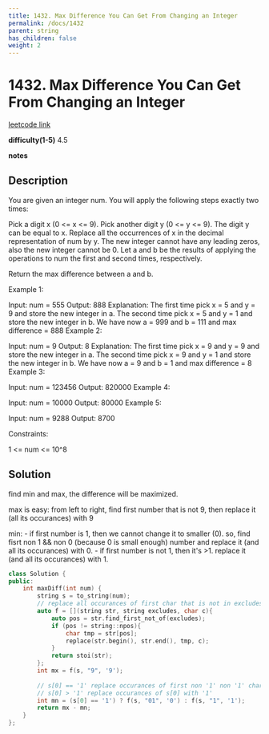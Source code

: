 ```yaml
---
title: 1432. Max Difference You Can Get From Changing an Integer
permalink: /docs/1432
parent: string
has_children: false
weight: 2
---
```

# 1432. Max Difference You Can Get From Changing an Integer
[leetcode link](https://leetcode.com/problems/max-difference-you-can-get-from-changing-an-integer/)

**difficulty(1-5)** 
4.5

**notes**   


## Description
You are given an integer num. You will apply the following steps exactly two times:

Pick a digit x (0 <= x <= 9).
Pick another digit y (0 <= y <= 9). The digit y can be equal to x.
Replace all the occurrences of x in the decimal representation of num by y.
The new integer cannot have any leading zeros, also the new integer cannot be 0.
Let a and b be the results of applying the operations to num the first and second times, respectively.

Return the max difference between a and b.

 

Example 1:

Input: num = 555
Output: 888
Explanation: The first time pick x = 5 and y = 9 and store the new integer in a.
The second time pick x = 5 and y = 1 and store the new integer in b.
We have now a = 999 and b = 111 and max difference = 888
Example 2:

Input: num = 9
Output: 8
Explanation: The first time pick x = 9 and y = 9 and store the new integer in a.
The second time pick x = 9 and y = 1 and store the new integer in b.
We have now a = 9 and b = 1 and max difference = 8
Example 3:

Input: num = 123456
Output: 820000
Example 4:

Input: num = 10000
Output: 80000
Example 5:

Input: num = 9288
Output: 8700
 

Constraints:

1 <= num <= 10^8


## Solution
find min and max, the difference will be maximized.

max is easy: from left to right, find first number that is not 9, then replace it (all its occurances) with 9

min: 
    - if first number is 1, then we cannot change it to smaller (0). so, find fisrt non 1 && non 0 (because 0 is small enough) number and replace it (and all its occurances) with 0.
    - if first number is not 1, then it's >1. replace it (and all its occurances) with 1. 

```c++
class Solution {
public:
    int maxDiff(int num) {
        string s = to_string(num);        
        // replace all occurances of first char that is not in excludes with c
        auto f = [](string str, string excludes, char c){
            auto pos = str.find_first_not_of(excludes);
            if (pos != string::npos){
                char tmp = str[pos];
                replace(str.begin(), str.end(), tmp, c);
            }
            return stoi(str);
        };
        int mx = f(s, "9", '9');
        
        // s[0] == '1' replace occurances of first non '1' non '1' character with '0'
        // s[0] > '1' replace occurances of s[0] with '1'
        int mn = (s[0] == '1') ? f(s, "01", '0') : f(s, "1", '1');
        return mx - mn;
    }
};
```

<!-- 
Default label
{: .label }

Blue label
{: .label .label-blue }

Stable
{: .label .label-green }

New release
{: .label .label-purple }

Coming soon
{: .label .label-yellow }

Deprecated
{: .label .label-red } -->
